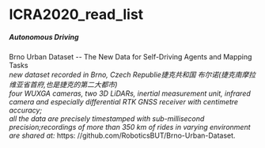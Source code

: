 # ICRA2020_read_list

##### Autonomous Driving
Brno Urban Dataset -- The New Data for Self-Driving Agents and Mapping Tasks<br>
_new dataset recorded in Brno, Czech Republie捷克共和国 布尔诺(捷克南摩拉维亚省首府,也是捷克的第二大都市)<br>
four WUXGA cameras, two 3D LiDARs, inertial measurement unit, infrared camera and especially differential RTK GNSS receiver with centimetre accuracy;<br> all the data are precisely timestamped with sub-millisecond precision;recordings of more than 350 km of rides in varying environment are shared at:_ https: //github.com/RoboticsBUT/Brno-Urban-Dataset.<br>




